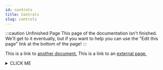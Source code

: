 ```yaml
---
id: controls
title: Controls
slug: controls
---
```


:::caution Unfinished Page
This page of the documentation isn't finished. We'll get to it eventually, but if you want to help you can use the "Edit this page" link at the bottom of the page!
:::

This is a link to [another document.](doc1.md) This is a link to an [external page.](http://www.example.com/)

<details><summary>CLICK ME</summary>
<span>

#### yes, even hidden code blocks!

```python
print("hello world!")
```

</span>
</details>